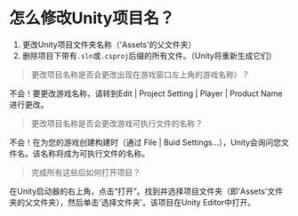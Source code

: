 # 怎么修改Unity项目名？

1. 更改Unity项目文件夹名称（'Assets'的父文件夹）
2. 删除项目下带有`.sln`或`.csproj`后缀的所有文件。（Unity将重新生成它们）

> 更改项目名称是否会更改出现在游戏窗口左上角的游戏名称）？

不会！要更改游戏名称，请转到Edit | Project Setting | Player | Product Name 进行更改。

> 更改项目名称是否会更改游戏可执行文件的名称？

不会！在为您的游戏创建构建时（通过 File | Buid Settings...），Unity会询问您文件名。该名称将成为可执行文件的名称。

> 完成所有这些后如何打开项目？

在Unity启动器的右上角，点击“打开”。找到并选择项目文件夹（即'Assets'文件夹的父文件夹），然后单击'选择文件夹'。该项目在Unity Editor中打开。

